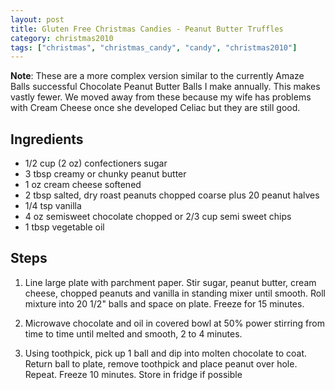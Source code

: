 ```yaml
---
layout: post
title: Gluten Free Christmas Candies - Peanut Butter Truffles
category: christmas2010
tags: ["christmas", "christmas_candy", "candy", "christmas2010"]
---
```

**Note**: These are a more complex version similar to the currently Amaze Balls successful Chocolate Peanut Butter Balls I make annually.  This makes vastly fewer.  We moved away from these because my wife has problems with Cream Cheese once she developed Celiac but they are still good.

## Ingredients

* 1/2 cup (2 oz) confectioners sugar
* 3 tbsp creamy or chunky peanut butter
* 1 oz cream cheese softened
* 2 tbsp salted, dry roast peanuts chopped coarse plus 20 peanut halves
* 1/4 tsp vanilla
* 4 oz semisweet chocolate chopped or 2/3 cup semi sweet chips
* 1 tbsp vegetable oil

## Steps

1. Line large plate with parchment paper. Stir sugar, peanut butter, cream cheese, chopped peanuts and vanilla in standing mixer until smooth. Roll mixture into 20 1/2" balls and space on plate. Freeze for 15 minutes.

2. Microwave chocolate and oil in covered bowl at 50% power stirring from time to time until melted and smooth, 2 to 4 minutes.

3. Using toothpick, pick up 1 ball and dip into molten chocolate to coat. Return ball to plate, remove toothpick and place peanut over hole. Repeat. Freeze 10 minutes. Store in fridge if possible
